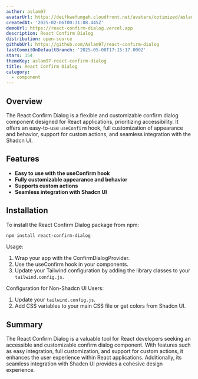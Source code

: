 ```yaml
---
author: aslam97
avatarUrl: https://deifkwefumgah.cloudfront.net/avatars/optimized/aslam97-react-confirm-dialog-avatar-128.webp
createdAt: '2025-02-06T00:31:08.445Z'
demoUrl: https://react-confirm-dialog.vercel.app
description: React Confirm Dialog
distribution: open-source
githubUrl: https://github.com/Aslam97/react-confirm-dialog
lastCommitOnDefaultBranch: '2025-05-08T17:15:17.000Z'
stars: 154
themeKey: aslam97-react-confirm-dialog
title: React Confirm Dialog
category:
  - component
---
```

## Overview
The React Confirm Dialog is a flexible and customizable confirm dialog component designed for React applications, prioritizing accessibility. It offers an easy-to-use `useConfirm` hook, full customization of appearance and behavior, support for custom actions, and seamless integration with the Shadcn UI.

## Features
- **Easy to use with the useConfirm hook**
- **Fully customizable appearance and behavior**
- **Supports custom actions**
- **Seamless integration with Shadcn UI**

## Installation
To install the React Confirm Dialog package from npm:
```bash
npm install react-confirm-dialog
```
Usage:
1. Wrap your app with the ConfirmDialogProvider.
2. Use the useConfirm hook in your components.
3. Update your Tailwind configuration by adding the library classes to your `tailwind.config.js`.

Configuration for Non-Shadcn UI Users:
1. Update your `tailwind.config.js`.
2. Add CSS variables to your main CSS file or get colors from Shadcn UI.

## Summary
The React Confirm Dialog is a valuable tool for React developers seeking an accessible and customizable confirm dialog component. With features such as easy integration, full customization, and support for custom actions, it enhances the user experience within React applications. Additionally, its seamless integration with Shadcn UI provides a cohesive design experience.
